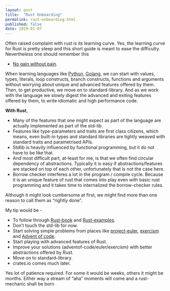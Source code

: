```yaml
---
layout: post
title:  "Rust Onboarding"
permalink: rust-onboarding.html
published: false
date: 2019-01-07
---
```


Often raised complaint with rust is its learning curve. Yes, the
learning curve for Rust is pretty steep and this short guide is
meant to ease the difficulty. Nevertheless one should remember this
- [No gain without pain][wiki1].

When learning languages like [Python][python], [Golang][golang], we
can start with values, types, literals, loop constructs, branch
constructs, functions and arguments without worrying about unique
and advanced features offered by them. Then, to get productive, we
move on to standard-library. And as we work with the language we
slowly digest the advanced and exiting features offered by them, to
write idiomatic and high performance code.

**With Rust**,

* Many of the features that one might expect as part of the language
  are actually implemented as part of the std-lib.
* Features like type-parameters and traits are first class citizens,
  which means, even built-in types and standard libraries
  are tightly weaved with standard traits and parametrised APIs.
* Stdlib is heavily influenced by functional programming, but it do not
  have to be like that.
* And most difficult part, at-least for me, is that we often
  find circular dependency of abstractions. Typically it is easy if
  abstractions/features are stacked on top of each other, unfortunately
  that is not the case here.
* Borrow checker interferes a lot in the program / compile cycle.
  Because it is an unique feature of rust that comes into play even with
  basic rust programming and it takes time to internalized the
  borrow-checker rules.

Although it might look cumbersome at first, we might find more than one
reason to call them as “rightly done”.

My tip would be -

* To follow through [Rust-book][book] and [Rust-examples][examples].
* Don’t touch the std-lib for now.
* Start solving simple problems from places like [project-euler][euler],
  [exercism][exercism] and [Advent of code][aoc].
* Start playing with advanced features of Rust.
* Improve your solutions (adventof-code/euler/exercism) with better
  abstractions offered by Rust.
* Move on to standard-library.
* crates.io comes much later.

Yes lot of patience required. For some it would be weeks, others it might be
months. Either way a stream of “aha” moments will come and a rust-mechanic
shall be born

[wiki1]: https://en.wikipedia.org/wiki/No_pain,_no_gain
[python]: https://en.wikipedia.org/wiki/Python_(programming_language)
[golang]: https://en.wikipedia.org/wiki/Go_(programming_language)
[book]: https://doc.rust-lang.org/book/index.html
[examples]: https://doc.rust-lang.org/rust-by-example/index.html
[euler]: https://projecteuler.net
[exercism]: https://exercism.io
[aoc]: https://adventofcode.com/
